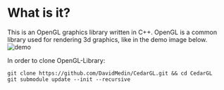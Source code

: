 # What is it?
This is an OpenGL graphics library written in C++. OpenGL is a common library used for rendering 3d graphics, like in the demo image below.
![demo](https://user-images.githubusercontent.com/45665232/118215157-a1293c80-b436-11eb-9d12-7cb0218c92e0.png)


In order to clone OpenGL-Library:
```
git clone https://github.com/DavidMedin/CedarGL.git && cd CedarGL
git submodule update --init --recursive
```
